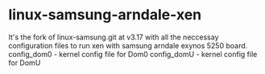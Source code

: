 # linux-samsung-arndale-xen
It's the fork of linux-samsung.git at v3.17 with all the neccessay configuration files to run xen with samsung arndale exynos 5250 board.
config_dom0 - kernel config file for Dom0
config_domU - kernel config file for DomU
